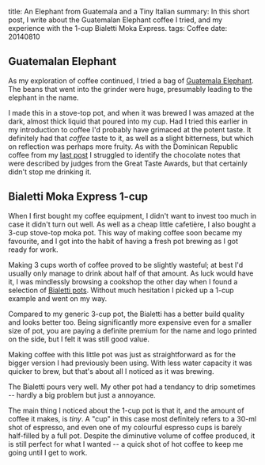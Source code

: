 title: An Elephant from Guatemala and a Tiny Italian
summary: In this short post, I write about the Guatemalan Elephant coffee I tried, and my experience with the 1-cup Bialetti Moka Express.
tags: Coffee
date: 20140810

<h2>Guatemalan Elephant</h2>

As my exploration of coffee continued, I tried a bag of [Guatemala Elephant](http://www.whittard.co.uk/coffee/related/coffee-of-the-month/guatemala-elephant-coffee.htm "Guatemala Elephant Coffee from Whittard"). The beans that went into the grinder were huge, presumably leading to the elephant in the name.

I made this in a stove-top pot, and when it was brewed I was amazed at the dark, almost thick liquid that poured into my cup. Had I tried this earlier in my introduction to coffee I'd probably have grimaced at the potent taste. It definitely had that *coffee* taste to it, as well as a slight bitterness, but which on reflection was perhaps more fruity. As with the Dominican Republic coffee from my [last post]({filename}023_coffee.md "My first coffee article") I struggled to identify the chocolate notes that were described by judges from the Great Taste Awards, but that certainly didn't stop me drinking it.

<h2>Bialetti Moka Express 1-cup</h2>

When I first bought my coffee equipment, I didn't want to invest too much in case it didn't turn out well. As well as a cheap little cafetière, I also bought a 3-cup stove-top moka pot. This way of making coffee soon became my favourite, and I got into the habit of having a fresh pot brewing as I got ready for work.

Making 3 cups worth of coffee proved to be slightly wasteful; at best I'd usually only manage to drink about half of that amount. As luck would have it, I was mindlessly browsing a cookshop the other day when I found a selection of [Bialetti pots](http://www.bialetti.com/ "Bialetti"). Without much hesitation I picked up a 1-cup example and went on my way.

Compared to my generic 3-cup pot, the Bialetti has a better build quality and looks better too. Being significantly more expensive even for a smaller size of pot, you are paying a definite premium for the name and logo printed on the side, but I felt it was still good value.

Making coffee with this little pot was just as straightforward as for the bigger version I had previously been using. With less water capacity it was quicker to brew, but that's about all I noticed as it was brewing.

The Bialetti pours very well. My other pot had a tendancy to drip sometimes -- hardly a big problem but just a annoyance.

The main thing I noticed about the 1-cup pot is that it, and the amount of coffee it makes, is *tiny*. A "cup" in this case most definitely refers to a 30-ml shot of espresso, and even one of my colourful espresso cups is barely half-filled by a full pot. Despite the diminutive volume of coffee produced, it is still perfect for what I wanted -- a quick shot of hot coffee to keep me going until I get to work.

